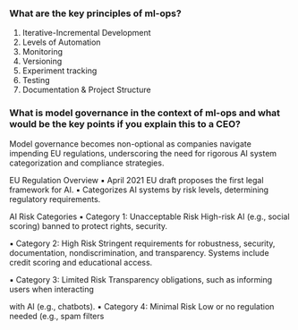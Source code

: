 ### What are the key principles of ml-ops?

  1. Iterative-Incremental Development
  2. Levels of Automation
  3. Monitoring 
  4. Versioning
  5. Experiment tracking 
  6. Testing
  7. Documentation & Project Structure

### What is model governance in the context of ml-ops and what would be the key points if you explain this to a CEO?

  Model governance becomes non-optional as companies navigate impending EU regulations, underscoring the need for rigorous AI system categorization and compliance strategies.
  
  EU Regulation Overview
  ▪ April 2021 EU draft proposes the first legal framework for AI.
  ▪ Categorizes AI systems by risk levels, determining regulatory
  requirements.
  
  
  AI Risk Categories
  ▪ Category 1: Unacceptable Risk
  High-risk AI (e.g., social scoring) banned to protect rights, security.

  
  ▪ Category 2: High Risk
  Stringent requirements for robustness, security, documentation, nondiscrimination, and transparency. Systems include credit scoring
  and educational access.

  
  ▪ Category 3: Limited Risk
  Transparency obligations, such as informing users when interacting

  
  with AI (e.g., chatbots).
  ▪ Category 4: Minimal Risk
  Low or no regulation needed (e.g., spam filters
